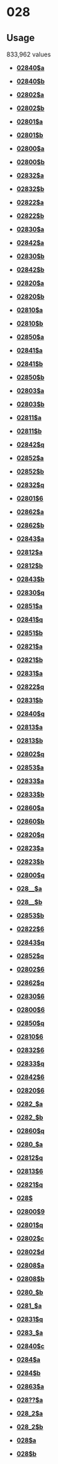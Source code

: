 # 028

## Usage

833,962 values

-   **[02840$a](../../tags/028/02840a-1.md)**  

-   **[02840$b](../../tags/028/02840b-2.md)**  

-   **[02802$a](../../tags/028/02802a-3.md)**  

-   **[02802$b](../../tags/028/02802b-4.md)**  

-   **[02801$a](../../tags/028/02801a-5.md)**  

-   **[02801$b](../../tags/028/02801b-6.md)**  

-   **[02800$a](../../tags/028/02800a-7.md)**  

-   **[02800$b](../../tags/028/02800b-8.md)**  

-   **[02832$a](../../tags/028/02832a-9.md)**  

-   **[02832$b](../../tags/028/02832b-10.md)**  

-   **[02822$a](../../tags/028/02822a-11.md)**  

-   **[02822$b](../../tags/028/02822b-12.md)**  

-   **[02830$a](../../tags/028/02830a-13.md)**  

-   **[02842$a](../../tags/028/02842a-14.md)**  

-   **[02830$b](../../tags/028/02830b-15.md)**  

-   **[02842$b](../../tags/028/02842b-16.md)**  

-   **[02820$a](../../tags/028/02820a-17.md)**  

-   **[02820$b](../../tags/028/02820b-18.md)**  

-   **[02810$a](../../tags/028/02810a-19.md)**  

-   **[02810$b](../../tags/028/02810b-20.md)**  

-   **[02850$a](../../tags/028/02850a-21.md)**  

-   **[02841$a](../../tags/028/02841a-22.md)**  

-   **[02841$b](../../tags/028/02841b-23.md)**  

-   **[02850$b](../../tags/028/02850b-24.md)**  

-   **[02803$a](../../tags/028/02803a-25.md)**  

-   **[02803$b](../../tags/028/02803b-26.md)**  

-   **[02811$a](../../tags/028/02811a-27.md)**  

-   **[02811$b](../../tags/028/02811b-28.md)**  

-   **[02842$q](../../tags/028/02842q-29.md)**  

-   **[02852$a](../../tags/028/02852a-30.md)**  

-   **[02852$b](../../tags/028/02852b-31.md)**  

-   **[02832$q](../../tags/028/02832q-32.md)**  

-   **[02801$6](../../tags/028/028016-33.md)**  

-   **[02862$a](../../tags/028/02862a-34.md)**  

-   **[02862$b](../../tags/028/02862b-35.md)**  

-   **[02843$a](../../tags/028/02843a-36.md)**  

-   **[02812$a](../../tags/028/02812a-37.md)**  

-   **[02812$b](../../tags/028/02812b-38.md)**  

-   **[02843$b](../../tags/028/02843b-39.md)**  

-   **[02830$q](../../tags/028/02830q-40.md)**  

-   **[02851$a](../../tags/028/02851a-41.md)**  

-   **[02841$q](../../tags/028/02841q-42.md)**  

-   **[02851$b](../../tags/028/02851b-43.md)**  

-   **[02821$a](../../tags/028/02821a-44.md)**  

-   **[02821$b](../../tags/028/02821b-45.md)**  

-   **[02831$a](../../tags/028/02831a-46.md)**  

-   **[02822$q](../../tags/028/02822q-47.md)**  

-   **[02831$b](../../tags/028/02831b-48.md)**  

-   **[02840$q](../../tags/028/02840q-49.md)**  

-   **[02813$a](../../tags/028/02813a-50.md)**  

-   **[02813$b](../../tags/028/02813b-51.md)**  

-   **[02802$q](../../tags/028/02802q-52.md)**  

-   **[02853$a](../../tags/028/02853a-53.md)**  

-   **[02833$a](../../tags/028/02833a-54.md)**  

-   **[02833$b](../../tags/028/02833b-55.md)**  

-   **[02860$a](../../tags/028/02860a-56.md)**  

-   **[02860$b](../../tags/028/02860b-57.md)**  

-   **[02820$q](../../tags/028/02820q-58.md)**  

-   **[02823$a](../../tags/028/02823a-59.md)**  

-   **[02823$b](../../tags/028/02823b-60.md)**  

-   **[02800$q](../../tags/028/02800q-61.md)**  

-   **[028\_\_$a](../../tags/028/028__a-62.md)**  

-   **[028\_\_$b](../../tags/028/028__b-63.md)**  

-   **[02853$b](../../tags/028/02853b-64.md)**  

-   **[02822$6](../../tags/028/028226-65.md)**  

-   **[02843$q](../../tags/028/02843q-66.md)**  

-   **[02852$q](../../tags/028/02852q-67.md)**  

-   **[02802$6](../../tags/028/028026-68.md)**  

-   **[02862$q](../../tags/028/02862q-69.md)**  

-   **[02830$6](../../tags/028/028306-70.md)**  

-   **[02800$6](../../tags/028/028006-71.md)**  

-   **[02850$q](../../tags/028/02850q-72.md)**  

-   **[02810$6](../../tags/028/028106-73.md)**  

-   **[02832$6](../../tags/028/028326-74.md)**  

-   **[02833$q](../../tags/028/02833q-75.md)**  

-   **[02842$6](../../tags/028/028426-76.md)**  

-   **[02820$6](../../tags/028/028206-77.md)**  

-   **[0282\_$a](../../tags/028/0282_a-78.md)**  

-   **[0282\_$b](../../tags/028/0282_b-79.md)**  

-   **[02860$q](../../tags/028/02860q-80.md)**  

-   **[0280\_$a](../../tags/028/0280_a-81.md)**  

-   **[02812$q](../../tags/028/02812q-82.md)**  

-   **[02813$6](../../tags/028/028136-83.md)**  

-   **[02821$q](../../tags/028/02821q-84.md)**  

-   **[028$](../../tags/028/028-85.md)**  

-   **[02800$9](../../tags/028/028009-86.md)**  

-   **[02801$q](../../tags/028/02801q-87.md)**  

-   **[02802$c](../../tags/028/02802c-88.md)**  

-   **[02802$d](../../tags/028/02802d-89.md)**  

-   **[02808$a](../../tags/028/02808a-90.md)**  

-   **[02808$b](../../tags/028/02808b-91.md)**  

-   **[0280\_$b](../../tags/028/0280_b-92.md)**  

-   **[0281\_$a](../../tags/028/0281_a-93.md)**  

-   **[02831$q](../../tags/028/02831q-94.md)**  

-   **[0283\_$a](../../tags/028/0283_a-95.md)**  

-   **[02840$c](../../tags/028/02840c-96.md)**  

-   **[0284$a](../../tags/028/0284a-97.md)**  

-   **[0284$b](../../tags/028/0284b-98.md)**  

-   **[02863$a](../../tags/028/02863a-99.md)**  

-   **[028??$a](../../tags/028/028__a-100.md)**  

-   **[028\_2$a](../../tags/028/028_2a-101.md)**  

-   **[028\_2$b](../../tags/028/028_2b-102.md)**  

-   **[028$a](../../tags/028/028a-103.md)**  

-   **[028$b](../../tags/028/028b-104.md)**  


